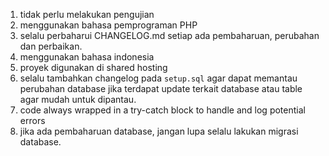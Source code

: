 1. tidak perlu melakukan pengujian
2. menggunakan bahasa pemprograman PHP
4. selalu perbaharui CHANGELOG.md setiap ada pembaharuan, perubahan dan perbaikan.
5. menggunakan bahasa indonesia
6. proyek digunakan di shared hosting
7. selalu tambahkan changelog pada `setup.sql` agar dapat memantau perubahan database jika terdapat update terkait database atau table agar mudah untuk dipantau.
8. code always wrapped in a try-catch block to handle and log potential errors
9. jika ada pembaharuan database, jangan lupa selalu lakukan migrasi database.
   
